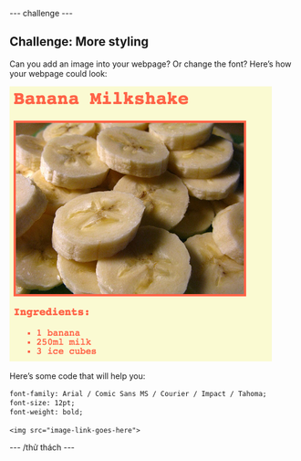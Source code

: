 \--- challenge \---

## Challenge: More styling

Can you add an image into your webpage? Or change the font? Here’s how your webpage could look:

![ảnh chụp màn hình](images/recipe-final.png)

Here’s some code that will help you:

    font-family: Arial / Comic Sans MS / Courier / Impact / Tahoma;
    font-size: 12pt;
    font-weight: bold;
    
    <img src="image-link-goes-here">
    

\--- /thử thách \---